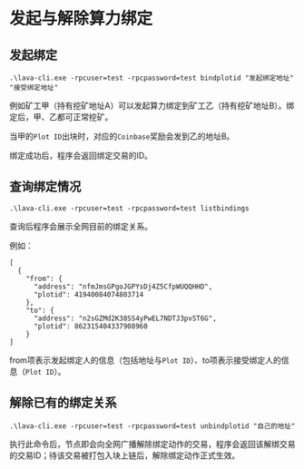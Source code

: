 # 发起与解除算力绑定

## 发起绑定

```text
.\lava-cli.exe -rpcuser=test -rpcpassword=test bindplotid "发起绑定地址" "接受绑定地址"
```

例如矿工甲（持有挖矿地址A）可以发起算力绑定到矿工乙（持有挖矿地址B）。绑定后，甲、乙都可正常挖矿。

当甲的`Plot ID`出块时，对应的`Coinbase`奖励会发到乙的地址B。

绑定成功后，程序会返回绑定交易的ID。

## 查询绑定情况

```text
.\lava-cli.exe -rpcuser=test -rpcpassword=test listbindings
```

查询后程序会展示全网目前的绑定关系。

例如：

```text
[
  {
    "from": {
      "address": "nfmJmsGPgoJGPYsDj4Z5CfpWUQQHHD",
      "plotid": 41940084074803714
    },
    "to": {
      "address": "n2sGZMd2K38SS4yPwEL7NDTJ3pvST6G",
      "plotid": 862315404337908960
    }
]
```

from项表示发起绑定人的信息（包括地址与`Plot ID`）、to项表示接受绑定人的信息（`Plot ID`）。

## 解除已有的绑定关系

```text
.\lava-cli.exe -rpcuser=test -rpcpassword=test unbindplotid "自己的地址"
```

执行此命令后，节点即会向全网广播解除绑定动作的交易，程序会返回该解绑交易的交易ID；待该交易被打包入块上链后，解除绑定动作正式生效。

